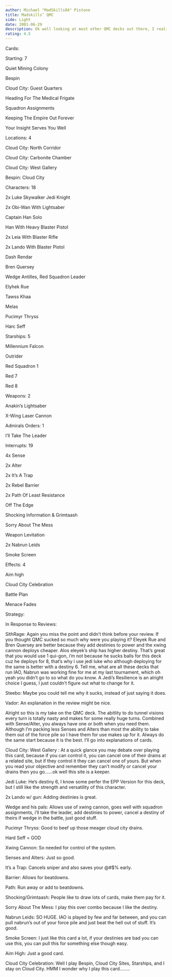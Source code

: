 ```yaml
---
author: Michael "MadSkills84" Pistone
title: Madskills’ QMC
side: Light
date: 2001-06-29
description: Ok well looking at most other QMC decks out there, I realized they got burned bad by heavy SAC decks.  So I thought, why not fight fire with fire.
rating: 4.5
---
```

Cards: 

Starting: 7
Quiet Mining Colony
Bespin
Cloud City: Guest Quarters
Heading For The Medical Frigate
Squadron Assignments
Keeping The Empire Out Forever
Your Insight Serves You Well

Locations: 4
Cloud City: North Corridor
Cloud City: Carbonite Chamber
Cloud City: West Gallery
Bespin: Cloud City

Characters: 18
2x Luke Skywalker Jedi Knight
2x Obi-Wan With Lightsaber
Captain Han Solo
Han With Heavy Blaster Pistol
2x Leia With Blaster Rifle
2x Lando With Blaster Pistol
Dash Rendar
Bren Quersey
Wedge Antilles, Red Squadron Leader
Elyhek Rue
Tawss Khaa
Melas
Pucimyr Thryss
Harc Seff

Starships: 5
Millennium Falcon
Outrider
Red Squadron 1
Red 7
Red 8

Weapons: 2
Anakin’s Lightsaber
X-Wing Laser Cannon

Admirals Orders: 1
I’ll Take The Leader

Interrupts: 19
4x Sense
2x Alter
2x It’s A Trap
2x Rebel Barrier
2x Path Of Least Resistance
Off The Edge
Shocking Information & Grimtaash
Sorry About The Mess
Weapon Levitation
2x Nabrun Leids
Smoke Screen

Effects: 4
Aim high
Cloud City Celebration
Battle Plan
Menace Fades


Strategy: 

In Response to Reviews:

SithRage:  Again you miss the point and didn’t think before your review.  If you thought QMC sucked so much why were you playing it?  Eleyek Rue and Bren Quersey are better because they add destinies to power and the xwing cannon deploys cheaper.  Alos eleyek’s ship has higher destiny. That’s great that you would use 1 qui-gon, i’m not because he sucks balls for this deck cuz he deploys for 8, that’s why i use jedi luke who although deploying for the same is better with a destiny 6.  Tell me, what are all these decks that run IAO, Nabrun was working fine for me at my last tournament, which oh yeah you didn’t go to so what do you know.  A Jedi’s Resilience is an alright choice I guess, I just couldn’t figure out what to change for it.

Steebo:  Maybe you could tell me why it sucks, instead of just saying it does.

Vador: An explanation in the review might be nice.


Alright so this is my take on the QMC deck.  The abitlity to do tunnel visions every turn is totally nasty and makes for some really huge turns.  Combined with Sense/Alter, you always have one or both when you need them.  Although I’m packing less Senses and Alters than most the ability to take them out of the force pile so I have them for use makes up for it.  Always do the same start because it is the best.  I’ll go into explanations of cards.

Cloud City: West Gallery : At a quick glance you may debate over playing this card, because if you can control it, you can cancel one of their drains at a related site, but if they control it they can cancel one of yours.  But when you read your objective and remember they can’t modify or cancel your drains then you go......ok well this site is a keeper.

Jedi Luke: He’s destiny 6, I know some perfer the EPP Version for this deck, but I still like the strength and versatility of this character.

2x Lando w/ gun: Adding destinies is great.

Wedge and his pals: Allows use of xwing cannon, goes well with squadron assignments, i’ll take the leader, add destinies to power, cancel a destiny of theirs if wedge in the battle, just good stuff.

Pucimyr Thryss: Good to beef up those meager cloud city drains.

Hard Seff = GOD

Xwing Cannon: So needed for control of the system.

Senses and Alters: Just so good.

It’s a Trap: Cancels sniper and also saves your @#$% early.

Barrier: Allows for beatdowns.

Path: Run away or add to beatdowns.

Shocking/Grimtaash: People like to draw lots of cards, make them pay for it.

Sorry About The Mess: I play this over combo because I like the destiny.

Nabrun Leids: SO HUGE.  IAO is played by few and far between, and you can pull nabrun’s out of your force pile and just beat the hell out of stuff.  It’s good.

Smoke Screen: I just like this card a lot, if your destinies are bad you can use this, you can pull this for something else though easy.

Aim High: Just a good card.

Cloud City Celebration: Well I play Bespin, Cloud City Sites, Starships, and I stay on Cloud City. HMM I wonder why I play this card........





